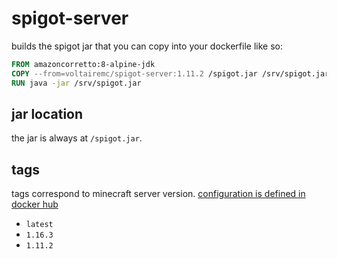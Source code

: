 # spigot-server

builds the spigot jar that you can copy into your dockerfile like so:

```Dockerfile
FROM amazoncorretto:8-alpine-jdk
COPY --from=voltairemc/spigot-server:1.11.2 /spigot.jar /srv/spigot.jar
RUN java -jar /srv/spigot.jar
```

## jar location

the jar is always at `/spigot.jar`.

## tags

tags correspond to minecraft server version. [configuration is defined in docker hub](https://hub.docker.com/repository/docker/voltairemc/spigot-server/builds/edit)

* `latest`
* `1.16.3`
* `1.11.2`
